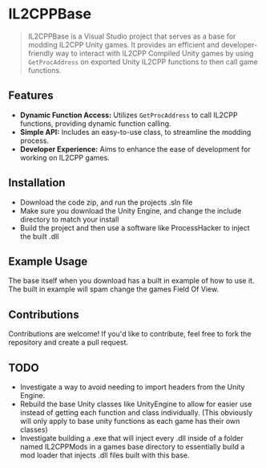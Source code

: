 # IL2CPPBase
> IL2CPPBase is a Visual Studio project that serves as a base for modding IL2CPP Unity games. It provides an efficient and developer-friendly way to interact with IL2CPP Compiled Unity games by using `GetProcAddress` on exported Unity IL2CPP functions to then call game functions.

## Features
- **Dynamic Function Access:** Utilizes `GetProcAddress` to call IL2CPP functions, providing dynamic function calling.
- **Simple API:** Includes an easy-to-use class, to streamline the modding process.
- **Developer Experience:** Aims to enhance the ease of development for working on IL2CPP games.

## Installation
- Download the code zip, and run the projects .sln file
- Make sure you download the Unity Engine, and change the include directory to match your install
- Build the project and then use a software like ProcessHacker to inject the built .dll

## Example Usage
The base itself when you download has a built in example of how to use it. The built in example will spam change the games Field Of View.

## Contributions
Contributions are welcome! If you'd like to contribute, feel free to fork the repository and create a pull request.

## TODO
- Investigate a way to avoid needing to import headers from the Unity Engine.
- Rebuild the base Unity classes like UnityEngine to allow for easier use instead of getting each function and class individually. (This obviously will only apply to base unity functions as each game has their own classes)
- Investigate building a .exe that will inject every .dll inside of a folder named IL2CPPMods in a games base directory to essentially build a mod loader that injects .dll files built with this base.
